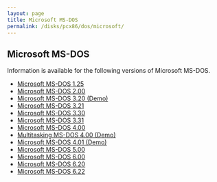 ```yaml
---
layout: page
title: Microsoft MS-DOS
permalink: /disks/pcx86/dos/microsoft/
---
```


Microsoft MS-DOS
----------------

Information is available for the following versions of Microsoft MS-DOS.

* [Microsoft MS-DOS 1.25](/disks/pcx86/dos/microsoft/1.25/)
* [Microsoft MS-DOS 2.00](/disks/pcx86/dos/microsoft/2.00/)
* [Microsoft MS-DOS 3.20 (Demo)](/disks/pcx86/dos/microsoft/3.20/)
* [Microsoft MS-DOS 3.21](/disks/pcx86/dos/microsoft/3.21/)
* [Microsoft MS-DOS 3.30](/disks/pcx86/dos/microsoft/3.30/)
* [Microsoft MS-DOS 3.31](/disks/pcx86/dos/microsoft/3.31/)
* [Microsoft MS-DOS 4.00](/disks/pcx86/dos/microsoft/4.00/)
* [Multitasking MS-DOS 4.00 (Demo)](/disks/pcx86/dos/microsoft/4.0M/)
* [Microsoft MS-DOS 4.01 (Demo)](/disks/pcx86/dos/microsoft/4.01/)
* [Microsoft MS-DOS 5.00](/disks/pcx86/dos/microsoft/5.00/)
* [Microsoft MS-DOS 6.00](/disks/pcx86/dos/microsoft/6.00/)
* [Microsoft MS-DOS 6.20](/disks/pcx86/dos/microsoft/6.20/)
* [Microsoft MS-DOS 6.22](/disks/pcx86/dos/microsoft/6.22/)
